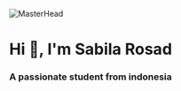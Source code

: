 ![MasterHead](https://cdn.discordapp.com/attachments/957671708058325032/1182783116893495367/w8ZJLtJbmuph.gif?ex=6585f39e&is=65737e9e&hm=cfc5406bf191d085c3e6b4f736aad1e883f31c51c8d545942d1d308fbb098414&)
<h1 align="Left">Hi 👋, I'm Sabila Rosad</h1>
<h3 align="Left">A passionate student from indonesia</h3>




